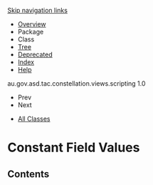 <div class="topNav">

<span id="navbar.top"></span>

<div class="skipNav">

[Skip navigation links](constant-value.md#skip.navbar.top "Skip navigation links")

</div>

<span id="navbar.top.firstrow"></span>

-   [Overview](overview-summary.md)
-   Package
-   Class
-   [Tree](overview-tree.md)
-   [Deprecated](deprecated-list.md)
-   [Index](index-all.md)
-   [Help](help-doc.md)

<div class="aboutLanguage">

au.gov.asd.tac.constellation.views.scripting 1.0

</div>

</div>

<div class="subNav">

-   Prev
-   Next

<!-- -->

-   [All Classes](allclasses-noframe.md)

<div>

</div>

<span id="skip.navbar.top"></span>

</div>

<div class="header">

# Constant Field Values

## Contents

</div>

